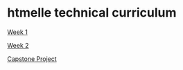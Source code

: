 # htmelle technical curriculum

[Week 1](./week_1)

[Week 2](./week_2)

[Capstone Project](./week_3)

